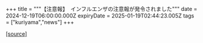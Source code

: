 +++
title = """【注意報】　インフルエンザの注意報が発令されました"""
date = 2024-12-19T06:00:00.000Z
expiryDate = 2025-01-19T02:44:23.005Z
tags = ["kuriyama","news"]
+++


[[source]](https://www.town.kuriyama.hokkaido.jp/soshiki/38/20991.html)
